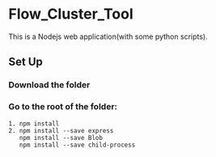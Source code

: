 # Flow_Cluster_Tool

This is a Nodejs web application(with some python scripts).

## Set Up
### Download the folder
### Go to the root of the folder:
    1. npm install
    2. npm install --save express
       npm install --save Blob
       npm install --save child-process
 
